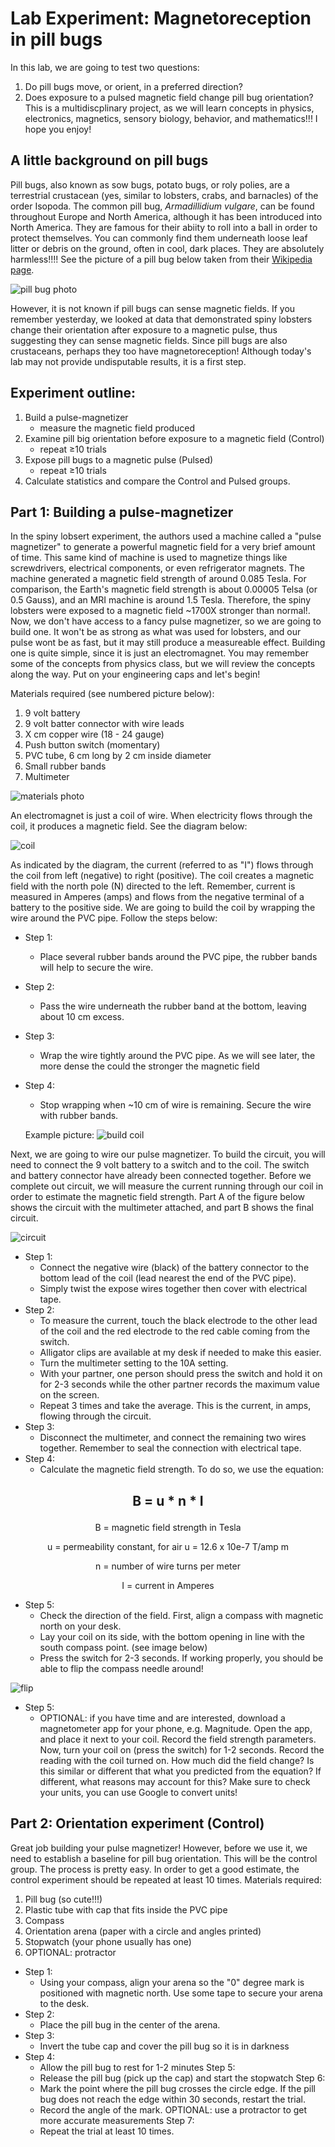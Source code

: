 # Lab Experiment: Magnetoreception in pill bugs
In this lab, we are going to test two questions:
1. Do pill bugs move, or orient, in a preferred direction?
2. Does exposure to a pulsed magnetic field change pill bug orientation?
This is a multidiscplinary project, as we will learn concepts in physics, electronics, magnetics, sensory biology, behavior, and mathematics!!!  I hope you enjoy!

## A little background on pill bugs
Pill bugs, also known as sow bugs, potato bugs, or roly polies, are a terrestrial crustacean (yes, similar to lobsters, crabs, and barnacles) of the order Isopoda.  The common pill bug, *Armadillidium vulgare*, can be found throughout Europe and North America, although it has been introduced into North America. They are famous for their abiity to roll into a ball in order to protect themselves.  You can commonly find them underneath loose leaf litter or debris on the ground, often in cool, dark places.  They are absolutely harmless!!!! See the picture of a pill bug below taken from their [Wikipedia page](https://en.wikipedia.org/wiki/Armadillidiidae).

![pill bug photo](./bug1.jpg)

However, it is not known if pill bugs can sense magnetic fields.  If you remember yesterday, we looked at data that demonstrated spiny lobsters change their orientation after exposure to a magnetic pulse, thus suggesting they can sense magnetic fields.  Since pill bugs are also crustaceans, perhaps they too have magnetoreception!  Although today's lab may not provide undisputable results, it is a first step.
## Experiment outline:
1.  Build a pulse-magnetizer
    * measure the magnetic field produced
2.  Examine pill big orientation before exposure to a magnetic field (Control)
    * repeat ≥10 trials
3. Expose pill bugs to a magnetic pulse (Pulsed)
    * repeat ≥10 trials
4. Calculate statistics and compare the Control and Pulsed groups.

## Part 1: Building a pulse-magnetizer
In the spiny lobsert experiment, the authors used a machine called a "pulse magnetizer" to generate a powerful magnetic field for a very brief amount of time.  This same kind of machine is used to magnetize things like screwdrivers, electrical components, or even refrigerator magnets.  The machine generated a magnetic field strength of around 0.085 Tesla.  For comparison, the Earth's magnetic field strength is about 0.00005 Telsa (or 0.5 Gauss), and an MRI machine is around 1.5 Tesla.  Therefore, the spiny lobsters were exposed to a magnetic field ~1700X stronger than normal!.  Now, we don't have access to a fancy pulse magnetizer, so we are going to build one.  It won't be as strong as what was used for lobsters, and our pulse wont be as fast, but it may still produce a measureable effect.  Building one is quite simple, since it is just an electromagnet.  You may remember some of the concepts from physics class, but we will review the concepts along the way.  Put on your engineering caps and let's begin!

Materials required (see numbered picture below):
1. 9 volt battery
2. 9 volt batter connector with wire leads
3. X cm copper wire (18 - 24 gauge)
4. Push button switch (momentary)
5. PVC tube, 6 cm long by 2 cm inside diameter
6. Small rubber bands
7. Multimeter

![materials photo](./magnetizer2.jpg)

An electromagnet is just a coil of wire.  When electricity flows through the coil, it produces a magnetic field.  See the diagram below:

![coil](coil1.gif)

As indicated by the diagram, the current (referred to as "I") flows through the coil from left (negative) to right (positive).  The coil creates a magnetic field with the north pole (N) directed to the left. Remember, current is measured in Amperes (amps) and flows from the negative terminal of a battery to the positive side.  We are going to build the coil by wrapping the wire around the PVC pipe.  Follow the steps below:
- Step 1:
  * Place several rubber bands around the PVC pipe, the rubber bands will help to secure the wire.
- Step 2:
  * Pass the wire underneath the rubber band at the bottom, leaving about 10 cm excess.
- Step 3:
  * Wrap the wire tightly around the PVC pipe.  As we will see later, the more dense the could the stronger the magnetic field
- Step 4:
  * Stop wrapping when ~10 cm of wire is remaining. Secure the wire with rubber bands.
  
  Example picture:
  ![build coil](./coil2.png)

Next, we are going to wire our pulse magnetizer.  To build the circuit, you will need to connect the 9 volt battery to a switch and to the coil.  The switch and battery connector have already been connected together.  Before we complete out circuit, we will measure the current running through our coil in order to estimate the magnetic field strength.  Part A of the figure below shows the circuit with the multimeter attached, and part B shows the final circuit.

![circuit](./circuitAB.png)

- Step 1:
  * Connect the negative wire (black) of the battery connector to the bottom lead of the coil (lead nearest the end of the PVC pipe).
  * Simply twist the expose wires together then cover with electrical tape.
- Step 2:
  * To measure the current, touch the black electrode to the other lead of the coil and the red electrode to the red cable coming from the switch.
  * Alligator clips are available at my desk if needed to make this easier.
  * Turn the multimeter setting to the 10A setting.
  * With your partner, one person should press the switch and hold it on for 2-3 seconds while the other partner records the maximum value on the screen.
  * Repeat 3 times and take the average.  This is the current, in amps, flowing through the circuit.
- Step 3:
  * Disconnect the multimeter, and connect the remaining two wires together.  Remember to seal the connection with electrical tape.
- Step 4:
  * Calculate the magnetic field strength.  To do so, we use the equation:
## <p align="center">B = u * n * I</p>
<p align="center">B = magnetic field strength in Tesla</p>
<p align="center">u = permeability constant, for air u = 12.6 x 10e-7 T/amp m</p>
<p align="center">n = number of wire turns per meter</p>
<p align="center">I = current in Amperes</p>

- Step 5:
  * Check the direction of the field.  First, align a compass with magnetic north on your desk.
  * Lay your coil on its side, with the bottom opening in line with the south compass point. (see image below)
  * Press the switch for 2-3 seconds.  If working properly, you should be able to flip the compass needle around!

![flip](./flip.jpg)

- Step 5:
  * OPTIONAL: if you have time and are interested, download a magnetometer app for your phone, e.g. Magnitude.  Open the app, and place it next to your coil.  Record the field strength parameters.  Now, turn your coil on (press the switch) for 1-2 seconds.  Record the reading with the coil turned on.  How much did the field change?  Is this similar or different that what you predicted from the equation?  If different, what reasons may account for this? Make sure to check your units, you can use Google to convert units!

## Part 2: Orientation experiment (Control)
Great job building your pulse magnetizer!  However, before we use it, we need to establish a baseline for pill bug orientation.  This will be the control group.  The process is pretty easy.  In order to get a good estimate, the control experiment should be repeated at least 10 times.
Materials required:
1.  Pill bug (so cute!!!)
2.  Plastic tube with cap that fits inside the PVC pipe
3.  Compass
4.  Orientation arena (paper with a circle and angles printed)
5.  Stopwatch (your phone usually has one)
6.  OPTIONAL: protractor

- Step 1:
  * Using your compass, align your arena so the "0" degree mark is positioned with magnetic north.  Use some tape to secure your arena to the desk.
- Step 2:
  *  Place the pill bug in the center of the arena.
- Step 3:
  *  Invert the tube cap and cover the pill bug so it is in darkness
- Step 4:
  *  Allow the pill bug to rest for 1-2 minutes
Step 5:
  *  Release the pill bug (pick up the cap) and start the stopwatch
Step 6:
  *  Mark the point where the pill bug crosses the circle edge.  If the pill bug does not reach the edge within 30 seconds, restart the trial.
  * Record the angle of the mark.  OPTIONAL: use a protractor to get more accurate measurements
Step 7:
  * Repeat the trial at least 10 times.






